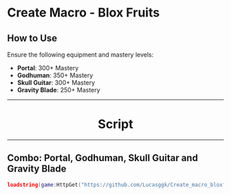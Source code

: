 # Create Macro - Blox Fruits

## How to Use

Ensure the following equipment and mastery levels:

- **Portal**: 300+ Mastery  
- **Godhuman**: 350+ Mastery  
- **Skull Guitar**: 300+ Mastery  
- **Gravity Blade**: 250+ Mastery

---

<h1 align="center">Script</h1>

---

## Combo: Portal, Godhuman, Skull Guitar and Gravity Blade 

```lua
loadstring(game:HttpGet("https://github.com/Lucasggk/Create_macro_bloxfruits/raw/main/Loader.lua"))()
